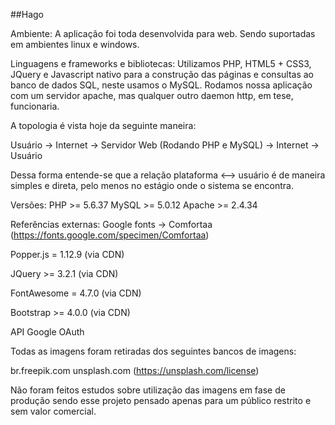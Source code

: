 ##Hago

Ambiente:
A aplicação foi toda desenvolvida para web. Sendo suportadas em ambientes linux e windows.

Linguagens e frameworks e bibliotecas:
Utilizamos PHP, HTML5 + CSS3, JQuery e Javascript nativo para a construção das páginas e consultas ao banco de dados SQL, neste usamos o MySQL. Rodamos nossa aplicação com um servidor apache, mas qualquer outro daemon http, em tese, funcionaria.

A topologia é vista hoje da seguinte maneira:

Usuário -> Internet -> Servidor Web (Rodando PHP e MySQL) -> Internet -> Usuário

Dessa forma entende-se que a relação plataforma <--> usuário é de maneira simples e direta, pelo menos no estágio onde o sistema se encontra.

Versões:
PHP >= 5.6.37
MySQL >= 5.0.12
Apache >= 2.4.34

Referências externas:
Google fonts -> Comfortaa (https://fonts.google.com/specimen/Comfortaa)

Popper.js = 1.12.9 (via CDN)

JQuery >= 3.2.1 (via CDN)

FontAwesome = 4.7.0 (via CDN)

Bootstrap >= 4.0.0 (via CDN)

API Google OAuth

Todas as imagens foram retiradas dos seguintes bancos de imagens:

br.freepik.com 
unsplash.com (https://unsplash.com/license)

Não foram feitos estudos sobre utilização das imagens em fase de produção sendo esse projeto pensado apenas para um público restrito e sem valor comercial.


